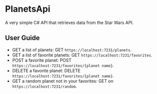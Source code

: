 # PlanetsApi

A very simple C# API that retrieves data from the Star Wars API.

## User Guide

- GET a list of planets: GET `https://localhost:7231/planets`.
- GET a list of favorite planets: GET `https://localhost:7231/favorites`.
- POST a favorite planet: POST `https://localhost:7231/favorites/{planet name}`.
- DELETE a favorite planet: DELETE `https://localhost:7231/favorites/{planet name}`.
- GET a random planet not in your favorites: GET on `https://localhost:7231/random`.
